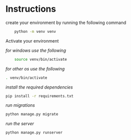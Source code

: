 <h1>Instructions</h1>

<p>create your environment by running the following command</p>


```bash
    python -m venv venv
```
<p>Activate your environment</p>


<i>for windows use the following</i>
```bash
    source venv/bin/activate
```


<i>for other os use the following</i>
```bash
. venv/bin/activate
```


<i>install the required dependencies</i>
```bash
pip install -r requirements.txt
```


<i>run migrations</i>
```bash
python manage.py migrate
```

<i>run the server</i>
```bash
python manage.py runserver
```

